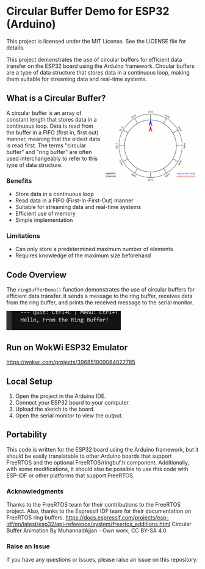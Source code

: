 Circular Buffer Demo for ESP32 (Arduino)
=============================================

This project is licensed under the MIT License. See the LICENSE file for details.

This project demonstrates the use of circular buffers for efficient data transfer on the ESP32 board using the Arduino framework. Circular buffers are a type of data structure that stores data in a continuous loop, making them suitable for streaming data and real-time systems.


What is a Circular Buffer?
-------------------------
<img src="./Circular_Buffer_Animation.gif" alt="Circular Buffer Animation" width="50%" align="right">

A circular buffer is an array of constant length that stores data in a continuous loop. Data is read from the buffer in a FIFO (first in, first out) manner, meaning that the oldest data is read first. The terms "circular buffer" and "ring buffer" are often used interchangeably to refer to this type of data structure.

### Benefits
* Store data in a continuous loop
* Read data in a FIFO (First-In-First-Out) manner
* Suitable for streaming data and real-time systems
* Efficient use of memory
* Simple implementation

### Limitations
* Can only store a predetermined maximum number of elements
* Requires knowledge of the maximum size beforehand

## Code Overview
The `ringBufferDemo()` function demonstrates the use of circular buffers for efficient data transfer. It sends a message to the ring buffer, receives data from the ring buffer, and prints the received message to the serial monitor.

<img src="./screenshot.png" alt="Hello, From the Ring Buffer! on a Serial Monitor" width="300">

## Run on WokWi ESP32 Emulator
https://wokwi.com/projects/396851809084022785

## Local Setup
1. Open the project in the Arduino IDE.
2. Connect your ESP32 board to your computer.
3. Upload the sketch to the board.
4. Open the serial monitor to view the output.

## Portability
This code is written for the ESP32 board using the Arduino framework, but it should be easily translatable to other Arduino boards that support FreeRTOS and the optional FreeRTOS/ringbuf.h component. Additionally, with some modifications, it should also be possible to use this code with ESP-IDF or other platforms that support FreeRTOS.

### Acknowledgments
Thanks to the FreeRTOS team for their contributions to the FreeRTOS project. Also, thanks to the Espressif IDF team for their documentation on FreeRTOS ring buffers. https://docs.espressif.com/projects/esp-idf/en/latest/esp32/api-reference/system/freertos_additions.html
Circular Buffer Animation By MuhannadAjjan - Own work, CC BY-SA 4.0

### Raise an Issue
If you have any questions or issues, please raise an issue on this repository.
